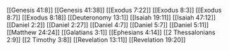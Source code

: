 [[Genesis 41:8]]
[[Genesis 41:38]]
[[Exodus 7:22]]
[[Exodus 8:3]]
[[Exodus 8:7]]
[[Exodus 8:18]]
[[Deuteronomy 13:1]]
[[Isaiah 19:11]]
[[Isaiah 47:12]]
[[Daniel 2:2]]
[[Daniel 2:27]]
[[Daniel 4:7]]
[[Daniel 5:7]]
[[Daniel 5:11]]
[[Matthew 24:24]]
[[Galatians 3:1]]
[[Ephesians 4:14]]
[[2 Thessalonians 2:9]]
[[2 Timothy 3:8]]
[[Revelation 13:11]]
[[Revelation 19:20]]
